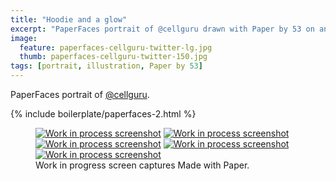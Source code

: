 ```yaml
---
title: "Hoodie and a glow"
excerpt: "PaperFaces portrait of @cellguru drawn with Paper by 53 on an iPad."
image: 
  feature: paperfaces-cellguru-twitter-lg.jpg
  thumb: paperfaces-cellguru-twitter-150.jpg
tags: [portrait, illustration, Paper by 53]
---
```


PaperFaces portrait of [@cellguru](http://twitter.com/cellguru).

{% include boilerplate/paperfaces-2.html %}

<figure class="third">
	<a href="{{ site.url }}/images/paperfaces-cellguru-process-1-lg.jpg"><img src="{{ site.url }}/images/paperfaces-cellguru-process-1-600.jpg" alt="Work in process screenshot"></a>
	<a href="{{ site.url }}/images/paperfaces-cellguru-process-2-lg.jpg"><img src="{{ site.url }}/images/paperfaces-cellguru-process-2-600.jpg" alt="Work in process screenshot"></a>
	<a href="{{ site.url }}/images/paperfaces-cellguru-process-3-lg.jpg"><img src="{{ site.url }}/images/paperfaces-cellguru-process-3-600.jpg" alt="Work in process screenshot"></a>
	<a href="{{ site.url }}/images/paperfaces-cellguru-process-4-lg.jpg"><img src="{{ site.url }}/images/paperfaces-cellguru-process-4-600.jpg" alt="Work in process screenshot"></a>
	<a href="{{ site.url }}/images/paperfaces-cellguru-process-5-lg.jpg"><img src="{{ site.url }}/images/paperfaces-cellguru-process-5-600.jpg" alt="Work in process screenshot"></a>
	<figcaption>Work in progress screen captures Made with Paper.</figcaption>
</figure>